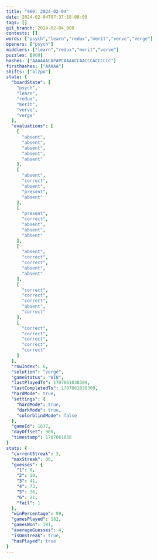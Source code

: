 ```yaml
---
title: "960: 2024-02-04"
date: 2024-02-04T07:37:18-08:00
tags: []
git_branch: 2024-02-04_960
contests: []
words: ["psych","learn","redux","merit","verve","verge"]
openers: ["psych"]
middlers: ["learn","redux","merit","verve"]
puzzles: [960]
hashes: ["AAAAAACAPAPCAAAACCAACCCACCCCCC"]
firsthashes: ["AAAAA"]
shifts: ["blzpo"]
state: {
  "boardState": [
    "psych",
    "learn",
    "redux",
    "merit",
    "verve",
    "verge"
  ],
  "evaluations": [
    [
      "absent",
      "absent",
      "absent",
      "absent",
      "absent"
    ],
    [
      "absent",
      "correct",
      "absent",
      "present",
      "absent"
    ],
    [
      "present",
      "correct",
      "absent",
      "absent",
      "absent"
    ],
    [
      "absent",
      "correct",
      "correct",
      "absent",
      "absent"
    ],
    [
      "correct",
      "correct",
      "correct",
      "absent",
      "correct"
    ],
    [
      "correct",
      "correct",
      "correct",
      "correct",
      "correct"
    ]
  ],
  "rowIndex": 6,
  "solution": "verge",
  "gameStatus": "WIN",
  "lastPlayedTs": 1707061038309,
  "lastCompletedTs": 1707061038309,
  "hardMode": true,
  "settings": {
    "hardMode": true,
    "darkMode": true,
    "colorblindMode": false
  },
  "gameId": 1637,
  "dayOffset": 960,
  "timestamp": 1707061038
}
stats: {
  "currentStreak": 3,
  "maxStreak": 36,
  "guesses": {
    "1": 0,
    "2": 10,
    "3": 41,
    "4": 73,
    "5": 36,
    "6": 21,
    "fail": 1
  },
  "winPercentage": 99,
  "gamesPlayed": 182,
  "gamesWon": 181,
  "averageGuesses": 4,
  "isOnStreak": true,
  "hasPlayed": true
}
---
```

<!-- more -->
